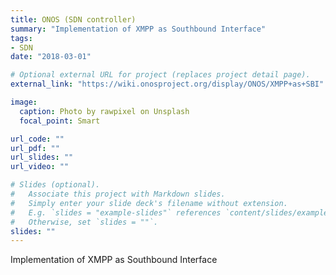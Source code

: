 ```yaml
---
title: ONOS (SDN controller)
summary: "Implementation of XMPP as Southbound Interface"
tags:
- SDN
date: "2018-03-01"

# Optional external URL for project (replaces project detail page).
external_link: "https://wiki.onosproject.org/display/ONOS/XMPP+as+SBI"

image:
  caption: Photo by rawpixel on Unsplash
  focal_point: Smart

url_code: ""
url_pdf: ""
url_slides: ""
url_video: ""

# Slides (optional).
#   Associate this project with Markdown slides.
#   Simply enter your slide deck's filename without extension.
#   E.g. `slides = "example-slides"` references `content/slides/example-slides.md`.
#   Otherwise, set `slides = ""`.
slides: ""
---
```


Implementation of XMPP as Southbound Interface
